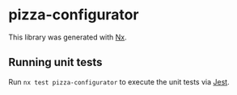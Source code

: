 # pizza-configurator

This library was generated with [Nx](https://nx.dev).

## Running unit tests

Run `nx test pizza-configurator` to execute the unit tests via [Jest](https://jestjs.io).
